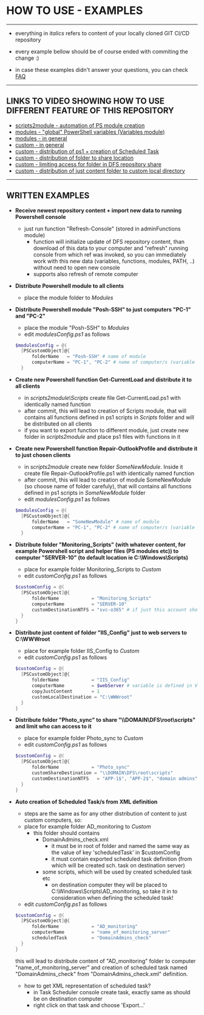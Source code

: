 # HOW TO USE - EXAMPLES

---
- everything in *italics* refers to content of your locally cloned GIT CI/CD repository 

- every example bellow should be of course ended with commiting the change :)

- in case these examples didn't answer your questions, you can check [FAQ](https://github.com/ztrhgf/Powershell_CICD_repository/blob/master/FAQ.md)

---

## LINKS TO VIDEO SHOWING HOW TO USE DIFFERENT FEATURE OF THIS REPOSITORY
- [scripts2module - automation of PS module creation](https://youtu.be/R3wjRT0zuOk?t=1533)
- [modules - "global" PowerShell variables (Variables module)](https://youtu.be/R3wjRT0zuOk?t=2838)
- [modules - in general](https://youtu.be/R3wjRT0zuOk?t=3375)
- [custom - in general](https://youtu.be/R3wjRT0zuOk?t=4090)
- [custom - distribution of ps1 + creation of Scheduled Task](https://youtu.be/R3wjRT0zuOk?t=4132)
- [custom - distribution of folder to share location](https://youtu.be/R3wjRT0zuOk?t=5263)
- [custom - limiting access for folder in DFS repository share](https://youtu.be/R3wjRT0zuOk?t=5618)
- [custom - distribution of just content folder to custom local directory](https://youtu.be/R3wjRT0zuOk?t=5859)

---
## WRITTEN EXAMPLES

- **Receive newest repository content + import new data to running Powershell console**
  - just run function "Refresh-Console" (stored in adminFunctions module)
    - function will initialize update of DFS repository content, than download of this data to your computer and "refresh" running console from which ref was invoked, so you can immediately work with this new data (variables, functions, modules, PATH, ..) without need to open new console 
    - supports also refresh of remote computer
- **Distribute Powershell module to all clients**
  - place the module folder to *Modules*
- **Distribute Powershell module "Posh-SSH" to just computers "PC-1" and "PC-2"**
  - place the module "Posh-SSH" to *Modules*
  - edit *modulesConfig.ps1* as follows
  ```powershell
  $modulesConfig = @(
    [PSCustomObject]@{
        folderName   = "Posh-SSH" # name of module
        computerName = "PC-1", "PC-2" # name of computer/s (variable from module Variables could be used too)
    }
  ```
- **Create new Powershell function Get-CurrentLoad and distribute it to all clients**
  - in *scripts2module\Scripts* create file Get-CurrentLoad.ps1 with identically named function
  - after commit, this will lead to creation of Scripts module, that will contains all functions defined in ps1 scripts in *Scripts* folder and will be distributed on all clients
  - if you want to export function to different module, just create new folder in *scripts2module* and place ps1 files with functions in it
- **Create new Powershell function Repair-OutlookProfile and distribute it to just chosen clients**
  - in *scripts2module* create new folder *SomeNewModule*. Inside it create file Repair-OutlookProfile.ps1 with identically named function
  - after commit, this will lead to creation of module SomeNewModule (so choose name of folder carefuly), that will contains all functions defined in ps1 scripts in *SomeNewModule* folder
  - edit *modulesConfig.ps1* as follows
  ```powershell
  $modulesConfig = @(
    [PSCustomObject]@{
        folderName   = "SomeNewModule" # name of module
        computerName = "PC-1", "PC-2" # name of computer/s (variable from module Variables could be used too)
    }
  ```
- **Distribute folder "Monitoring_Scripts" (with whatever content, for example Powershell script and helper files (PS modules etc)) to computer "SERVER-10" (to default location ie C:\Windows\Scripts)**
  - place for example folder Monitoring_Scripts to *Custom*
  - edit *customConfig.ps1* as follows
  ```powershell
  $customConfig = @(
    [PSCustomObject]@{
        folderName            = "Monitoring_Scripts"
        computerName          = "SERVER-10"
        customDestinationNTFS = "svc-o365" # if just this account should have read permissions to local folder copy on SERVER-10
    }
  }
  ```
- **Distribute just content of folder "IIS_Config" just to web servers to C:\WWWroot**
  - place for example folder IIS_Config to *Custom*
  - edit *customConfig.ps1* as follows
  ```powershell
  $customConfig = @(
    [PSCustomObject]@{
        folderName            = "IIS_Config"
        computerName          = $webServer # variable is defined in Variables module
        copyJustContent       = 1
        customLocalDestination = "C:\WWWroot"
    }
  }
  ```
- **Distribute folder "Photo_sync" to share "\\\\DOMAIN\DFS\root\scripts" and limit who can access to it**
  - place for example folder Photo_sync to *Custom*
  - edit *customConfig.ps1* as follows
  ```powershell
  $customConfig = @(
    [PSCustomObject]@{
        folderName            = "Photo_sync"
        customShareDestination = "\\DOMAIN\DFS\root\scripts"
        customDestinationNTFS   = "APP-1$", "APP-2$", "domain admins" # who will have READ right on this folder
    }
  }
  ```
- **Auto creation of Scheduled Task/s from XML definition**
  - steps are the same as for any other distribution of content to just custom computers, so:
  - place for example folder AD_monitoring to *Custom*
    - this folder should contains
      - DomainAdmins_check.xml
        - it must be in root of folder and named the same way as the value of key 'scheduledTask' in $customConfig 
        - it must contain exported scheduled task definition (from which will be created sch. task on destination server)
      - some scripts, which will be used by created scheduled task etc
        - on destination computer they will be placed to C:\Windows\Scripts\AD_monitoring, so take it in to consideration when defining the scheduled task!
  - edit *customConfig.ps1* as follows
  ```powershell
  $customConfig = @(
    [PSCustomObject]@{
        folderName            = "AD_monitoring"
        computerName          = "name_of_monitoring_server"
        scheduledTask         = "DomainAdmins_check" 
    }
  }
   ```
   
  this will lead to distribute content of "AD_monitoring" folder to computer "name_of_monitoring_server" and creation of scheduled task named "DomainAdmins_check" from "DomainAdmins_check.xml" definition.
  
  - how to get XML representation of scheduled task?
    - in Task Scheduler console create task, exactly same as should be on destination computer
    - right click on that task and choose 'Export...'
 
